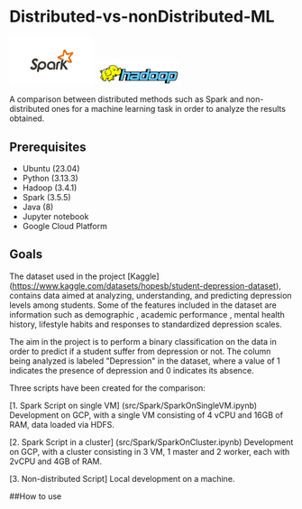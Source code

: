 # Distributed-vs-nonDistributed-ML
<img src="img/sparkLogo.png" width="150"> <img src="img/hadoopLogo.png" width="150">

A comparison between distributed methods such as Spark and non-distributed ones for a machine learning task in order to analyze the results obtained.

## Prerequisites
- Ubuntu (23.04)
- Python (3.13.3)
- Hadoop (3.4.1)
- Spark (3.5.5)
- Java (8)
- Jupyter notebook
- Google Cloud Platform

## Goals
The dataset used in the project [Kaggle] (https://www.kaggle.com/datasets/hopesb/student-depression-dataset), contains data aimed at analyzing, understanding, and predicting depression levels among students. Some of the features included in the dataset are information such as demographic , academic performance ,  mental health history, lifestyle habits and responses to standardized depression scales.

The aim in the project is to perform a binary classification on the data in order to predict if a student suffer from depression or not. The column being analyzed is labeled "Depression" in the dataset, where a value of 1 indicates the presence of depression and 0 indicates its absence.

Three scripts have been created for the comparison:

[1. Spark Script on single VM] (src/Spark/SparkOnSingleVM.ipynb) Development on GCP, with a single VM consisting of 4 vCPU and 16GB of RAM, data loaded via HDFS.

[2. Spark Script in a cluster] (src/Spark/SparkOnCluster.ipynb) Development on GCP, with a cluster consisting in 3 VM, 1 master and 2 worker, each with 2vCPU and 4GB of RAM.

[3. Non-distributed Script] Local development on a machine.

##How to use

